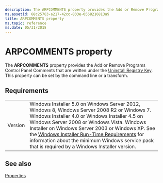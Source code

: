 ```yaml
---
description: The ARPCOMMENTS property provides the Add or Remove Programs Control Panel Comments that are written under the Uninstall Registry Key. This property can be set by the command line or a transform.
ms.assetid: 68c25703-a217-42cc-833e-0568216813a9
title: ARPCOMMENTS property
ms.topic: reference
ms.date: 05/31/2018
---
```


# ARPCOMMENTS property

The **ARPCOMMENTS** property provides the Add or Remove Programs Control Panel Comments that are written under the [Uninstall Registry Key](uninstall-registry-key.md). This property can be set by the command line or a transform.

## Requirements



|                    |                                                                                                                                                                                                                                                                                                                                                                                                                                                  |
|--------------------|--------------------------------------------------------------------------------------------------------------------------------------------------------------------------------------------------------------------------------------------------------------------------------------------------------------------------------------------------------------------------------------------------------------------------------------------------|
| Version<br/> | Windows Installer 5.0 on Windows Server 2012, Windows 8, Windows Server 2008 R2 or Windows 7. Windows Installer 4.0 or Windows Installer 4.5 on Windows Server 2008 or Windows Vista. Windows Installer on Windows Server 2003 or Windows XP. See the [Windows Installer Run-Time Requirements](windows-installer-portal.md) for information about the minimum Windows service pack that is required by a Windows Installer version.<br/> |



## See also

<dl> <dt>

[Properties](properties.md)
</dt> </dl>

 

 




